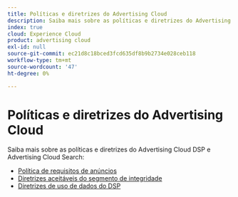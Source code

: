 ```yaml
---
title: Políticas e diretrizes do Advertising Cloud
description: Saiba mais sobre as políticas e diretrizes do Advertising Cloud DSP e Advertising Cloud Search.
index: true
cloud: Experience Cloud
product: advertising cloud
exl-id: null
source-git-commit: ec21d8c18bced3fcd635df8b9b2734e028ceb118
workflow-type: tm+mt
source-wordcount: '47'
ht-degree: 0%

---
```


# Políticas e diretrizes do Advertising Cloud

Saiba mais sobre as políticas e diretrizes do Advertising Cloud DSP e Advertising Cloud Search:

* [Política de requisitos de anúncios](/help/policies/ad-requirements-policy.md)
* [Diretrizes aceitáveis do segmento de integridade](/help/policies/health-segment-guidelines.md)
* [Diretrizes de uso de dados do DSP](/help/policies/data-usage-guidelines.md)
